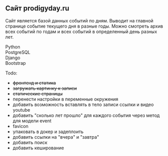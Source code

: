 ## Сайт prodigyday.ru  

Сайт является базой данных событий по дням. Выводит на главной странице событие текущего дня в разные годы. Можно смотреть архив всех событий по годам и всех событий в определенный день разных лет.  

Python  
PostgreSQL  
Django  
Bootstrap  

Todo:  
- ~~фронтенд и статика~~  
- ~~загружать картинку к записи~~  
- ~~статические страницы~~  
- перенести настройки в переменные окружения
- добавить возможность вставлять в тело записи ссылки и видео youtube  
- добавить "сколько лет прошло" для каждого события через метод для модели event  
- favicon  
- упаковать в докер и задеплоить   
- добавить ссылки на "вчера" и "завтра"  
- добавить поиск  
- добавить кеширование  